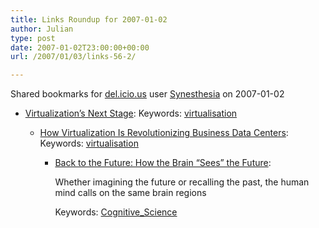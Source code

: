 ```yaml
---
title: Links Roundup for 2007-01-02
author: Julian
type: post
date: 2007-01-02T23:00:00+00:00
url: /2007/01/03/links-56-2/

---
```

Shared bookmarks for [del.icio.us][1] user  [Synesthesia][2] on 2007-01-02

  * [Virtualization&#8217;s Next Stage][3]: 
    Keywords: [virtualisation][4]</li> 
    
      * [How Virtualization Is Revolutionizing Business Data Centers][5]: 
        Keywords: [virtualisation][4]</li> 
        
          * [Back to the Future: How the Brain &#8220;Sees&#8221; the Future][6]:
  
            Whether imagining the future or recalling the past, the human mind calls on the same brain regions
  
            Keywords: [Cognitive_Science][7]</ul>

 [1]: https://del.icio.us/
 [2]: https://del.icio.us/synesthesia
 [3]: https://www.informationweek.com/showArticle.jhtml?articleID=183700351 "https://www.informationweek.com/showArticle.jhtml?articleID=183700351"
 [4]: https://del.icio.us/synesthesia/virtualisation
 [5]: https://www.informationweek.com/news/showArticle.jhtml?articleID=196700116 "https://www.informationweek.com/news/showArticle.jhtml?articleID=196700116"
 [6]: https://www.sciam.com/article.cfm?chanID=sa003&articleID=CFEBFD00-E7F2-99DF-3E7DCD24612A6C36&ref=rss "https://www.sciam.com/article.cfm?chanID=sa003&articleID=CFEBFD00-E7F2-99DF-3E7DCD24612A6C36&ref=rss"
 [7]: https://del.icio.us/synesthesia/Cognitive_Science
